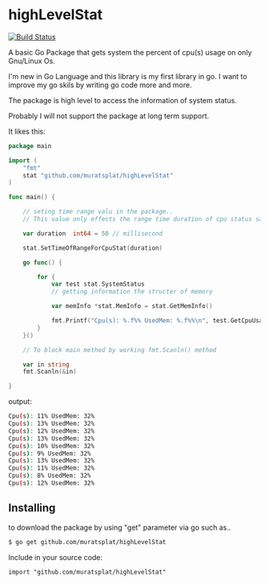 highLevelStat
=============
[![Build Status](https://travis-ci.org/muratsplat/highLevelStat.svg)](https://travis-ci.org/muratsplat/highLevelStat)


A basic Go Package that gets system the percent of cpu(s) usage on only Gnu/Linux Os.

I'm new in Go Language and this library is my first library in go. I want to improve my go skils by writing go code more and more.

The package is high level to access  the information of system status. 

Probably I will not support the package at long term support.

It likes this:

```go
package main

import (
	"fmt"
	stat "github.com/muratsplat/highLevelStat"
)

func main() {

	// seting time range valu in the package..
	// This value only effects the range time duration of cpu status samples..

	var duration  int64 = 50 // millisecond

	stat.SetTimeOfRangeForCpuStat(duration)

	go func() {

		for {
			var test stat.SystemStatus
			// getting information the structer of memory

			var memInfo *stat.MemInfo = stat.GetMemInfo()

			fmt.Printf("Cpu(s): %.f%% UsedMem: %.f%%\n", test.GetCpuUsage().CpuUsage, memInfo.GetUsedMemForHuman())
		}
	}()

	// To block main method by working fmt.Scanln() method

	var in string
	fmt.Scanln(&in)

}
```

output:
```sh
Cpu(s): 11% UsedMem: 32%
Cpu(s): 13% UsedMem: 32%
Cpu(s): 12% UsedMem: 32%
Cpu(s): 13% UsedMem: 32%
Cpu(s): 10% UsedMem: 32%
Cpu(s): 9% UsedMem: 32%
Cpu(s): 13% UsedMem: 32%
Cpu(s): 11% UsedMem: 32%
Cpu(s): 8% UsedMem: 32%
Cpu(s): 12% UsedMem: 32%
```
Installing
----------
 to download the package by using "get" parameter via go such as..
```sh
$ go get github.com/muratsplat/highLevelStat
```
Include in your source code:

    import "github.com/muratsplat/highLevelStat"


